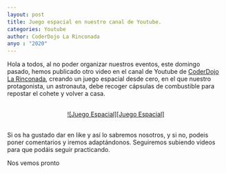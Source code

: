 ```yaml
---
layout: post
title: Juego espacial en nuestro canal de Youtube.
categories: Youtube
author: CoderDojo La Rinconada
anyo : "2020"
---
```


Hola a todos, al no poder organizar nuestros eventos, este domingo pasado, hemos publicado otro video en el canal de Youtube de [CoderDojo La Rinconada],  creando un juego espacial desde cero, en el que nuestro protagonista, un astronauta, debe recoger cápsulas de combustible para repostar el cohete y volver a casa.



<br>
<span style="display:block;text-align:center"><a href="https://youtu.be/56ZmPHEXlSo" target="blank">![Juego Espacial][Juego Espacial]</a></span>
<br>



Si os ha gustado dar en like y así lo sabremos nosotros, y si no, podeis poner comentarios y iremos adaptándonos. Seguiremos subiendo videos para que podáis seguir practicando. 

Nos vemos pronto
 


[Juego Espacial]: /images/juego_espacial.jpg "Juego Espacial"
[CoderDojo La Rinconada]: https://www.youtube.com/channel/UC7AelXV3QJB-nmJ_MZQudVQ






